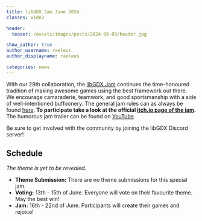 ```yaml
---
title: libGDX Jam June 2024
classes: wide2

header:
  teaser: /assets/images/posts/2024-06-03/header.jpg

show_author: true
author_username: raeleus
author_displayname: raeleus

categories: news
---
```


With our 29th collaboration, the [libGDX Jam](/community/jams/) continues the time-honoured tradition of making awesome games using the best framework out there. We encourage camaraderie, teamwork, and good sportsmanship with a side of well-intentioned buffoonery. The general jam rules can as always be found [here](/community/jams/#rules). **To participate take a look at the official [itch.io page of the jam](https://itch.io/jam/libgdx-jam-27).** The humorous jam trailer can be found on [YouTube](https://www.youtube.com/watch?v=HA8s-PtDgKM).

Be sure to get involved with the community by joining the libGDX Discord server!

## Schedule
_The theme is yet to be revealed._
<!--The theme is **this**. Good luck everybody!-->

- **Theme Submission:** There are no theme submissions for this special jam.
- **Voting:** 13th - 15th of June. Everyone will vote on their favourite theme. May the best win!
- **Jam:** 16th - 22nd of June. Participants will create their games and rejoice!

<!--## Submissions
The libGDX Jam June 2024 is now over! We hope everyone had a lot of fun and are proud to present the [N submissions](https://itch.io/jam/libgdx-jam-27/entries).-->
